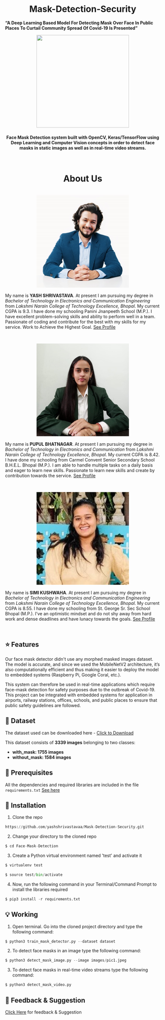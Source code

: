 <h1 align="center">Mask-Detection-Security</h1>

**“A Deep Learning Based Model For Detecting Mask Over Face In Public Places To Curtail Community Spread Of Covid-19 Is Presented”**

<div align= "center"><img src="https://github.com/yashshrivastavaa/Mask-Detection-Security/blob/main/LOGO/Logo.png" width="300" height="300"/>
  <h4>Face Mask Detection system built with OpenCV, Keras/TensorFlow using Deep Learning and Computer Vision concepts in order to detect face masks in static images as well as in real-time video streams.</h4>
</div>  
  

&nbsp;&nbsp;&nbsp;&nbsp;&nbsp;&nbsp;&nbsp;&nbsp;&nbsp;&nbsp;&nbsp;&nbsp;&nbsp;&nbsp;&nbsp;&nbsp;&nbsp;&nbsp;&nbsp;&nbsp;&nbsp;&nbsp;&nbsp;&nbsp;&nbsp;&nbsp;&nbsp;&nbsp;&nbsp;&nbsp;&nbsp;&nbsp;&nbsp;&nbsp;&nbsp;

<h1 align="center">About Us</h1>
&nbsp;&nbsp;&nbsp;&nbsp;&nbsp;&nbsp;&nbsp;&nbsp;&nbsp;&nbsp;&nbsp;&nbsp;&nbsp;&nbsp;&nbsp;&nbsp;&nbsp;&nbsp;&nbsp;&nbsp;&nbsp;&nbsp;&nbsp;&nbsp;&nbsp;&nbsp;&nbsp;&nbsp;&nbsp;&nbsp;&nbsp;&nbsp;&nbsp;&nbsp;&nbsp;
<div align= "center"><img src="Project Documentation/Contributers/My Image.jpg" width="300" height="300"/>

</div> 


My name is **YASH SHRIVASTAVA**. At present I am pursuing my degree in *Bachelor of Technology in Electronics and Communication Engineering* from *Lakshmi Narain College of Technology Excellence, Bhopal*. My current CGPA is 9.3. I have done my schooling Panini Jnanpeeth School (M.P.). I have excellent problem-solving skills and ability to perform well in a team. Passionate of coding and contribute for the best with my skills for my service. Work to Achieve the Highest Goal. [See Profile](https://www.linkedin.com/in/yash-shrivastava-a116a81b3/) 


&nbsp;&nbsp;&nbsp;&nbsp;&nbsp;&nbsp;&nbsp;&nbsp;&nbsp;&nbsp;&nbsp;&nbsp;&nbsp;&nbsp;&nbsp;&nbsp;&nbsp;&nbsp;&nbsp;&nbsp;&nbsp;&nbsp;&nbsp;&nbsp;&nbsp;&nbsp;&nbsp;&nbsp;&nbsp;&nbsp;&nbsp;&nbsp;&nbsp;&nbsp;&nbsp;&nbsp;&nbsp;&nbsp;
<div align= "center"><img src="Project Documentation/Contributers/My Image 3.jpg" width="300" height="300"/>
  
</div>
 
My name is **PUPUL BHATNAGAR**. At present I am pursuing my degree in *Bachelor of Technology in Electronics and Communication* from *Lakshmi Narain College of Technology Excellence, Bhopal*. My current CGPA is 8.42. I have done my schooling from Carmel Convent Senior Secondary School B.H.E.L. Bhopal (M.P.). I am able to handle multiple tasks on a daily basis and eager to learn new skills. Passionate to learn new skills and create by contribution towards the service. [See Profile](https://www.linkedin.com/in/pupul-bhatnagar-19b3821bb/)
 
&nbsp;&nbsp;&nbsp;&nbsp;&nbsp;&nbsp;&nbsp;&nbsp;&nbsp;&nbsp;&nbsp;&nbsp;&nbsp;&nbsp;&nbsp;&nbsp;&nbsp;&nbsp;&nbsp;&nbsp;&nbsp;&nbsp;&nbsp;&nbsp;&nbsp;&nbsp;&nbsp;&nbsp;&nbsp;&nbsp;&nbsp;&nbsp;&nbsp;&nbsp;&nbsp;&nbsp;&nbsp;&nbsp;
<div align= "center"><img src="Project Documentation/Contributers/My Image 2.jpg" width="300" height="300"/>
  
</div>

My name is **SIMI KUSHWAHA**. At present I am pursuing my degree in *Bachelor of Technology in Electronics and Communication Engineering* from *Lakshmi Narain College of Technology Excellence, Bhopal*.  My current CGPA is 8.55. I have done my schooling from St. George Sr. Sec School Bhopal (M.P.). I’ve an optimistic mindset and do not shy away from hard work and dense deadlines and have lunacy towards the goals. [See Profile](https://www.linkedin.com/in/simi-kushwaha-742513176/)

&nbsp;&nbsp;&nbsp;&nbsp;&nbsp;&nbsp;&nbsp;&nbsp;&nbsp;&nbsp;&nbsp;&nbsp;&nbsp;&nbsp;&nbsp;&nbsp;&nbsp;&nbsp;&nbsp;&nbsp;&nbsp;&nbsp;&nbsp;&nbsp;&nbsp;&nbsp;&nbsp;&nbsp;&nbsp;&nbsp;&nbsp;&nbsp;&nbsp;&nbsp;&nbsp;&nbsp;&nbsp;&nbsp;&nbsp;&nbsp;&nbsp;&nbsp;&nbsp;&nbsp;&nbsp;&nbsp;&nbsp;&nbsp;&nbsp;&nbsp;&nbsp;&nbsp;&nbsp;&nbsp;&nbsp;&nbsp;&nbsp;&nbsp;&nbsp;&nbsp;&nbsp;&nbsp;&nbsp;&nbsp;&nbsp;&nbsp;&nbsp;&nbsp;&nbsp;&nbsp;&nbsp;&nbsp;&nbsp;&nbsp;&nbsp;&nbsp;

## :star: Features
Our face mask detector didn't use any morphed masked images dataset. The model is accurate, and since we used the MobileNetV2 architecture, it’s also computationally efficient and thus making it easier to deploy the model to embedded systems (Raspberry Pi, Google Coral, etc.).

This system can therefore be used in real-time applications which require face-mask detection for safety purposes due to the outbreak of Covid-19. This project can be integrated with embedded systems for application in airports, railway stations, offices, schools, and public places to ensure that public safety guidelines are followed.

## :file_folder: Dataset
The dataset used can be downloaded here - [Click to Download](https://github.com/yashshrivastavaa/Mask-Detection-Security/tree/main/dataset)

This dataset consists of __3339 images__ belonging to two classes:
*	__with_mask: 1755 images__
*	__without_mask: 1584 images__

## 🔑  Prerequisites

All the dependencies and required libraries are included in the file <code>requirements.txt</code> [See here](https://github.com/yashshrivastavaa/Mask-Detection-Security/blob/main/requirements.txt)

## 🚀  Installation
1. Clone the repo
```python
https://github.com/yashshrivastavaa/Mask-Detection-Security.git
```
2. Change your directory to the cloned repo 
```python
$ cd Face-Mask-Detection
```
3. Create a Python virtual environment named 'test' and activate it
```python
$ virtualenv test
```
```python
$ source test/bin/activate
```

4. Now, run the following command in your Terminal/Command Prompt to install the libraries required
```python
$ pip3 install -r requirements.txt
```

## 💡 Working

1. Open terminal. Go into the cloned project directory and type the following command:
```python
$ python3 train_mask_detector.py --dataset dataset
```

2. To detect face masks in an image type the following command: 
```python
$ python3 detect_mask_image.py --image images/pic1.jpeg
```

3. To detect face masks in real-time video streams type the following command:
```python
$ python3 detect_mask_video.py 
```


##  📝  Feedback & Suggestion
[Click Here](https://forms.gle/7LxP9ffcgfKq2jDt8) for feedback & Suggestion

